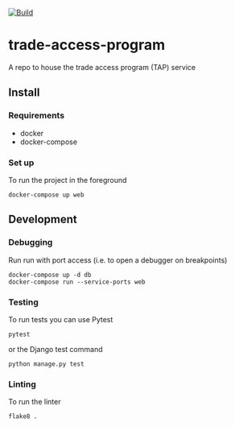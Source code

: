 [![Build](https://circleci.com/gh/uktrade/trade-access-program/tree/master.svg?style=shield)](https://circleci.com/gh/uktrade/trade-access-program/tree/master)

# trade-access-program
A repo to house the trade access program (TAP) service

## Install

### Requirements
 - docker
 - docker-compose 
 
### Set up

To run the project in the foreground
```
docker-compose up web
```

## Development

### Debugging
Run run with port access (i.e. to open a debugger on breakpoints)
```
docker-compose up -d db
docker-compose run --service-ports web
```

### Testing
To run tests you can use Pytest  
```
pytest
```
or the Django test command
```
python manage.py test
```

### Linting
To run the linter
```
flake8 .
```